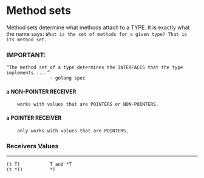 Method sets
============

Method sets determine what methods attach to a TYPE. It is exactly what the name says: `What is the set of methods for a given type? That is its method set.`

### IMPORTANT: 
    “The method set of a type determines the INTERFACES that the type implements.....”
                    ~ golang spec


#### a NON-POINTER RECEIVER
        works with values that are POINTERS or NON-POINTERS.

#### a POINTER RECEIVER
        only works with values that are POINTERS.

### Receivers       Values
   -----------------------
    (t T)           T and *T
    (t *T)          *T
